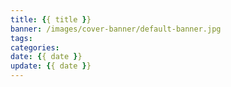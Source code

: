```yaml
---
title: {{ title }}
banner: /images/cover-banner/default-banner.jpg
tags: 
categories: 
date: {{ date }}
update: {{ date }}
---
```


